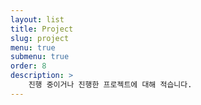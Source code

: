 ```yaml
---
layout: list
title: Project
slug: project
menu: true
submenu: true
order: 8
description: >
    진행 중이거나 진행한 프로젝트에 대해 적습니다.
---
```

